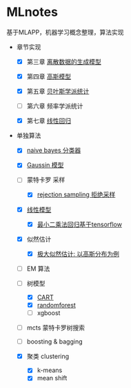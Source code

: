 # MLnotes
基于MLAPP，机器学习概念整理，算法实现


- 章节实现
  - [x] 第三章 [离散数据的生成模型](./chapters/chapter_3)
  - [x] 第四章 [高斯模型](./chapters/chapter_4)
  - [x] 第五章 [贝叶斯学派统计](./chapters/chapter_5)
  - [ ] 第六章 频率学派统计
  - [x] 第七章 [线性回归](./chapters/chapter_7)


- 单独算法  

  - [x] [naive bayes 分类器](./algorithms/naive_bayes_clf)

  - [x] [Gaussin 模型](./algorithms/Gaussin_models)

  - [ ] 蒙特卡罗 采样
    - [x] [rejection sampling 拒绝采样](./algorithms/MC_sampling/MC_rej_sampling.py)

  - [x] [线性模型](./algorithms/linear_models)

    - [x] [最小二乘法回归基于tensorflow](./algorithms/linear_models/linear_reg_ls.py)

  - [x] 似然估计

    - [x] [极大似然估计: 以高斯分布为例](./algorithms/MLE_MAP/mle.py)

  - [ ] EM 算法

  - [ ] 树模型

     - [x] [CART](./algorithms/tree_based_model/cart.py)
     - [x] [randomforest](./algorithms/tree_based_model/randomforest.py)
     - [ ] xgboost 

  - [ ] mcts 蒙特卡罗树搜索

  - [ ] boosting & bagging

  - [x] 聚类 clustering
    - [x] k-means
    - [x] mean shift
